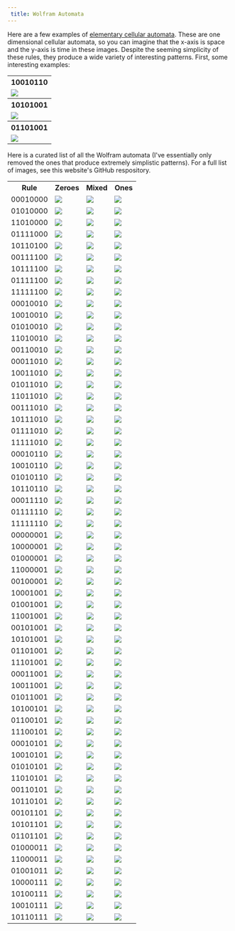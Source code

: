 ```yaml
---
 title: Wolfram Automata
---
```

Here are a few examples of <a href ="http://mathworld.wolfram.com/ElementaryCellularAutomaton.html">elementary cellular automata</a>.
These are one dimensional cellular automata, so you can imagine that the x-axis is space and the y-axis is time in these images.
Despite the seeming simplicity of these rules, they produce a wide variety of interesting patterns.
First, some interesting examples:
<table>
<tr>
<th>10010110</th>
</tr>
<tr>
<td><img src="images\wolfram\10010110_large.png"></td>
</tr>
<tr>
<th>10101001</th>
</tr>
<tr>
<td><img src="images\wolfram\10101001_large.png"></td>
</tr>
<tr>
<th>01101001</th>
</tr>
<tr>
<td><img src="images\wolfram\01101001_large.png"></td>
</tr>
</table>

Here is a curated list of all the Wolfram automata (I've essentially only removed the ones that produce extremely simplistic patterns). For a full list of images, see this website's GitHub respository.

<table>
<tr>
<th>Rule</th>
<th>Zeroes</th>
<th>Mixed</th>
<th>Ones</th>
</tr>
<tr>
<td>00010000</td>
<td><img src="images\wolfram\00010000_zeroes.png"></td>
<td><img src="images\wolfram\00010000_rand.png"></td>
<td><img src="images\wolfram\00010000_ones.png"></td>
</tr>
<tr>
<td>01010000</td>
<td><img src="images\wolfram\01010000_zeroes.png"></td>
<td><img src="images\wolfram\01010000_rand.png"></td>
<td><img src="images\wolfram\01010000_ones.png"></td>
</tr>
<tr>
<td>11010000</td>
<td><img src="images\wolfram\11010000_zeroes.png"></td>
<td><img src="images\wolfram\11010000_rand.png"></td>
<td><img src="images\wolfram\11010000_ones.png"></td>
<tr>
</tr>
<td>01111000</td>
<td><img src="images\wolfram\01111000_zeroes.png"></td>
<td><img src="images\wolfram\01111000_rand.png"></td>
<td><img src="images\wolfram\01111000_ones.png"></td>
</tr>
<tr>
<td>10110100</td>
<td><img src="images\wolfram\10110100_zeroes.png"></td>
<td><img src="images\wolfram\10110100_rand.png"></td>
<td><img src="images\wolfram\10110100_ones.png"></td>
</tr>
<tr>
<td>00111100</td>
<td><img src="images\wolfram\00111100_zeroes.png"></td>
<td><img src="images\wolfram\00111100_rand.png"></td>
<td><img src="images\wolfram\00111100_ones.png"></td>
</tr>
<tr>
<td>10111100</td>
<td><img src="images\wolfram\10111100_zeroes.png"></td>
<td><img src="images\wolfram\10111100_rand.png"></td>
<td><img src="images\wolfram\10111100_ones.png"></td>
</tr>
<tr>
<td>01111100</td>
<td><img src="images\wolfram\01111100_zeroes.png"></td>
<td><img src="images\wolfram\01111100_rand.png"></td>
<td><img src="images\wolfram\01111100_ones.png"></td>
</tr>
<tr>
<td>11111100</td>
<td><img src="images\wolfram\11111100_zeroes.png"></td>
<td><img src="images\wolfram\11111100_rand.png"></td>
<td><img src="images\wolfram\11111100_ones.png"></td>
</tr>
<tr>
<td>00010010</td>
<td><img src="images\wolfram\00010010_zeroes.png"></td>
<td><img src="images\wolfram\00010010_rand.png"></td>
<td><img src="images\wolfram\00010010_ones.png"></td>
</tr>
<tr>
<td>10010010</td>
<td><img src="images\wolfram\10010010_zeroes.png"></td>
<td><img src="images\wolfram\10010010_rand.png"></td>
<td><img src="images\wolfram\10010010_ones.png"></td>
</tr>
<tr>
<td>01010010</td>
<td><img src="images\wolfram\01010010_zeroes.png"></td>
<td><img src="images\wolfram\01010010_rand.png"></td>
<td><img src="images\wolfram\01010010_ones.png"></td>
</tr>
<tr>
<td>11010010</td>
<td><img src="images\wolfram\11010010_zeroes.png"></td>
<td><img src="images\wolfram\11010010_rand.png"></td>
<td><img src="images\wolfram\11010010_ones.png"></td>
</tr>
<tr>
<td>00110010</td>
<td><img src="images\wolfram\00110010_zeroes.png"></td>
<td><img src="images\wolfram\00110010_rand.png"></td>
<td><img src="images\wolfram\00110010_ones.png"></td>
</tr>
<tr>
<td>00011010</td>
<td><img src="images\wolfram\00011010_zeroes.png"></td>
<td><img src="images\wolfram\00011010_rand.png"></td>
<td><img src="images\wolfram\00011010_ones.png"></td>
</tr>
<tr>
<td>10011010</td>
<td><img src="images\wolfram\10011010_zeroes.png"></td>
<td><img src="images\wolfram\10011010_rand.png"></td>
<td><img src="images\wolfram\10011010_ones.png"></td>
</tr>
<tr>
<td>01011010</td>
<td><img src="images\wolfram\01011010_zeroes.png"></td>
<td><img src="images\wolfram\01011010_rand.png"></td>
<td><img src="images\wolfram\01011010_ones.png"></td>
</tr>
<tr>
<td>11011010</td>
<td><img src="images\wolfram\11011010_zeroes.png"></td>
<td><img src="images\wolfram\11011010_rand.png"></td>
<td><img src="images\wolfram\11011010_ones.png"></td>
</tr>
<tr>
<td>00111010</td>
<td><img src="images\wolfram\00111010_zeroes.png"></td>
<td><img src="images\wolfram\00111010_rand.png"></td>
<td><img src="images\wolfram\00111010_ones.png"></td>
</tr>
<tr>
<td>10111010</td>
<td><img src="images\wolfram\10111010_zeroes.png"></td>
<td><img src="images\wolfram\10111010_rand.png"></td>
<td><img src="images\wolfram\10111010_ones.png"></td>
</tr>
<tr>
<td>01111010</td>
<td><img src="images\wolfram\01111010_zeroes.png"></td>
<td><img src="images\wolfram\01111010_rand.png"></td>
<td><img src="images\wolfram\01111010_ones.png"></td>
</tr>
<tr>
<td>11111010</td>
<td><img src="images\wolfram\11111010_zeroes.png"></td>
<td><img src="images\wolfram\11111010_rand.png"></td>
<td><img src="images\wolfram\11111010_ones.png"></td>
</tr>
<tr>
<td>00010110</td>
<td><img src="images\wolfram\00010110_zeroes.png"></td>
<td><img src="images\wolfram\00010110_rand.png"></td>
<td><img src="images\wolfram\00010110_ones.png"></td>
</tr>
<tr>
<td>10010110</td>
<td><img src="images\wolfram\10010110_zeroes.png"></td>
<td><img src="images\wolfram\10010110_rand.png"></td>
<td><img src="images\wolfram\10010110_ones.png"></td>
</tr>
<tr>
<td>01010110</td>
<td><img src="images\wolfram\01010110_zeroes.png"></td>
<td><img src="images\wolfram\01010110_rand.png"></td>
<td><img src="images\wolfram\01010110_ones.png"></td>
</tr>
<tr>
<td>10110110</td>
<td><img src="images\wolfram\10110110_zeroes.png"></td>
<td><img src="images\wolfram\10110110_rand.png"></td>
<td><img src="images\wolfram\10110110_ones.png"></td>
</tr>
<tr>
<td>00011110</td>
<td><img src="images\wolfram\00011110_zeroes.png"></td>
<td><img src="images\wolfram\00011110_rand.png"></td>
<td><img src="images\wolfram\00011110_ones.png"></td>
</tr>
<tr>
<td>01111110</td>
<td><img src="images\wolfram\01111110_zeroes.png"></td>
<td><img src="images\wolfram\01111110_rand.png"></td>
<td><img src="images\wolfram\01111110_ones.png"></td>
</tr>
<tr>
<td>11111110</td>
<td><img src="images\wolfram\11111110_zeroes.png"></td>
<td><img src="images\wolfram\11111110_rand.png"></td>
<td><img src="images\wolfram\11111110_ones.png"></td>
</tr>
<tr>
<td>00000001</td>
<td><img src="images\wolfram\00000001_zeroes.png"></td>
<td><img src="images\wolfram\00000001_rand.png"></td>
<td><img src="images\wolfram\00000001_ones.png"></td>
</tr>
<tr>
<td>10000001</td>
<td><img src="images\wolfram\10000001_zeroes.png"></td>
<td><img src="images\wolfram\10000001_rand.png"></td>
<td><img src="images\wolfram\10000001_ones.png"></td>
</tr>
<tr>
<td>01000001</td>
<td><img src="images\wolfram\01000001_zeroes.png"></td>
<td><img src="images\wolfram\01000001_rand.png"></td>
<td><img src="images\wolfram\01000001_ones.png"></td>
</tr>
<tr>
<td>11000001</td>
<td><img src="images\wolfram\11000001_zeroes.png"></td>
<td><img src="images\wolfram\11000001_rand.png"></td>
<td><img src="images\wolfram\11000001_ones.png"></td>
</tr>
<tr>
<td>00100001</td>
<td><img src="images\wolfram\00100001_zeroes.png"></td>
<td><img src="images\wolfram\00100001_rand.png"></td>
<td><img src="images\wolfram\00100001_ones.png"></td>
</tr>
<tr>
<td>10001001</td>
<td><img src="images\wolfram\10001001_zeroes.png"></td>
<td><img src="images\wolfram\10001001_rand.png"></td>
<td><img src="images\wolfram\10001001_ones.png"></td>
</tr>
<tr>
<td>01001001</td>
<td><img src="images\wolfram\01001001_zeroes.png"></td>
<td><img src="images\wolfram\01001001_rand.png"></td>
<td><img src="images\wolfram\01001001_ones.png"></td>
</tr>
<tr>
<td>11001001</td>
<td><img src="images\wolfram\11001001_zeroes.png"></td>
<td><img src="images\wolfram\11001001_rand.png"></td>
<td><img src="images\wolfram\11001001_ones.png"></td>
</tr>
<tr>
<td>00101001</td>
<td><img src="images\wolfram\00101001_zeroes.png"></td>
<td><img src="images\wolfram\00101001_rand.png"></td>
<td><img src="images\wolfram\00101001_ones.png"></td>
</tr>
<tr>
<td>10101001</td>
<td><img src="images\wolfram\10101001_zeroes.png"></td>
<td><img src="images\wolfram\10101001_rand.png"></td>
<td><img src="images\wolfram\10101001_ones.png"></td>
</tr>
<tr>
<td>01101001</td>
<td><img src="images\wolfram\01101001_zeroes.png"></td>
<td><img src="images\wolfram\01101001_rand.png"></td>
<td><img src="images\wolfram\01101001_ones.png"></td>
</tr>
<tr>
<td>11101001</td>
<td><img src="images\wolfram\11101001_zeroes.png"></td>
<td><img src="images\wolfram\11101001_rand.png"></td>
<td><img src="images\wolfram\11101001_ones.png"></td>
</tr>
<tr>
<td>00011001</td>
<td><img src="images\wolfram\00011001_zeroes.png"></td>
<td><img src="images\wolfram\00011001_rand.png"></td>
<td><img src="images\wolfram\00011001_ones.png"></td>
</tr>
<tr>
<td>10011001</td>
<td><img src="images\wolfram\10011001_zeroes.png"></td>
<td><img src="images\wolfram\10011001_rand.png"></td>
<td><img src="images\wolfram\10011001_ones.png"></td>
</tr>
<tr>
<td>01011001</td>
<td><img src="images\wolfram\01011001_zeroes.png"></td>
<td><img src="images\wolfram\01011001_rand.png"></td>
<td><img src="images\wolfram\01011001_ones.png"></td>
</tr>
<tr>
<td>10100101</td>
<td><img src="images\wolfram\10100101_zeroes.png"></td>
<td><img src="images\wolfram\10100101_rand.png"></td>
<td><img src="images\wolfram\10100101_ones.png"></td>
</tr>
<tr>
<td>01100101</td>
<td><img src="images\wolfram\01100101_zeroes.png"></td>
<td><img src="images\wolfram\01100101_rand.png"></td>
<td><img src="images\wolfram\01100101_ones.png"></td>
</tr>
<tr>
<td>11100101</td>
<td><img src="images\wolfram\11100101_zeroes.png"></td>
<td><img src="images\wolfram\11100101_rand.png"></td>
<td><img src="images\wolfram\11100101_ones.png"></td>
</tr>
<tr>
<td>00010101</td>
<td><img src="images\wolfram\00010101_zeroes.png"></td>
<td><img src="images\wolfram\00010101_rand.png"></td>
<td><img src="images\wolfram\00010101_ones.png"></td>
</tr>
<tr>
<td>10010101</td>
<td><img src="images\wolfram\10010101_zeroes.png"></td>
<td><img src="images\wolfram\10010101_rand.png"></td>
<td><img src="images\wolfram\10010101_ones.png"></td>
</tr>
<tr>
<td>01010101</td>
<td><img src="images\wolfram\01010101_zeroes.png"></td>
<td><img src="images\wolfram\01010101_rand.png"></td>
<td><img src="images\wolfram\01010101_ones.png"></td>
</tr>
<tr>
<td>11010101</td>
<td><img src="images\wolfram\11010101_zeroes.png"></td>
<td><img src="images\wolfram\11010101_rand.png"></td>
<td><img src="images\wolfram\11010101_ones.png"></td>
</tr>
<tr>
<td>00110101</td>
<td><img src="images\wolfram\00110101_zeroes.png"></td>
<td><img src="images\wolfram\00110101_rand.png"></td>
<td><img src="images\wolfram\00110101_ones.png"></td>
</tr>
<tr>
<td>10110101</td>
<td><img src="images\wolfram\10110101_zeroes.png"></td>
<td><img src="images\wolfram\10110101_rand.png"></td>
<td><img src="images\wolfram\10110101_ones.png"></td>
</tr>
<tr>
<td>00101101</td>
<td><img src="images\wolfram\00101101_zeroes.png"></td>
<td><img src="images\wolfram\00101101_rand.png"></td>
<td><img src="images\wolfram\00101101_ones.png"></td>
</tr>
<tr>
<td>10101101</td>
<td><img src="images\wolfram\10101101_zeroes.png"></td>
<td><img src="images\wolfram\10101101_rand.png"></td>
<td><img src="images\wolfram\10101101_ones.png"></td>
</tr>
<tr>
<td>01101101</td>
<td><img src="images\wolfram\01101101_zeroes.png"></td>
<td><img src="images\wolfram\01101101_rand.png"></td>
<td><img src="images\wolfram\01101101_ones.png"></td>
</tr>
<tr>
<td>01000011</td>
<td><img src="images\wolfram\01000011_zeroes.png"></td>
<td><img src="images\wolfram\01000011_rand.png"></td>
<td><img src="images\wolfram\01000011_ones.png"></td>
</tr>
<tr>
<td>11000011</td>
<td><img src="images\wolfram\11000011_zeroes.png"></td>
<td><img src="images\wolfram\11000011_rand.png"></td>
<td><img src="images\wolfram\11000011_ones.png"></td>
</tr>
<tr>
<td>01001011</td>
<td><img src="images\wolfram\01001011_zeroes.png"></td>
<td><img src="images\wolfram\01001011_rand.png"></td>
<td><img src="images\wolfram\01001011_ones.png"></td>
</tr>
<tr>
<td>10000111</td>
<td><img src="images\wolfram\10000111_zeroes.png"></td>
<td><img src="images\wolfram\10000111_rand.png"></td>
<td><img src="images\wolfram\10000111_ones.png"></td>
</tr>
<tr>
<td>10100111</td>
<td><img src="images\wolfram\10100111_zeroes.png"></td>
<td><img src="images\wolfram\10100111_rand.png"></td>
<td><img src="images\wolfram\10100111_ones.png"></td>
</tr>
<tr>
<td>10010111</td>
<td><img src="images\wolfram\10010111_zeroes.png"></td>
<td><img src="images\wolfram\10010111_rand.png"></td>
<td><img src="images\wolfram\10010111_ones.png"></td>
</tr>
<tr>
<td>10110111</td>
<td><img src="images\wolfram\10110111_zeroes.png"></td>
<td><img src="images\wolfram\10110111_rand.png"></td>
<td><img src="images\wolfram\10110111_ones.png"></td>
</tr>
</table>